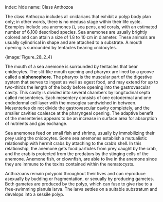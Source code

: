 index: hide
name: Class Anthozoa

The class Anthozoa includes all cnidarians that exhibit a polyp body plan only; in other words, there is no medusa stage within their life cycle. Examples include sea anemones (), sea pens, and corals, with an estimated number of 6,100 described species. Sea anemones are usually brightly colored and can attain a size of 1.8 to 10 cm in diameter. These animals are usually cylindrical in shape and are attached to a substrate. A mouth opening is surrounded by tentacles bearing cnidocytes.


{image:'Figure_28_2_4}
        

The mouth of a sea anemone is surrounded by tentacles that bear cnidocytes. The slit-like mouth opening and pharynx are lined by a groove called a  **siphonophore**. The pharynx is the muscular part of the digestive system that serves to ingest as well as egest food, and may extend for up to two-thirds the length of the body before opening into the gastrovascular cavity. This cavity is divided into several chambers by longitudinal septa called mesenteries. Each mesentery consists of one ectodermal and one endodermal cell layer with the mesoglea sandwiched in between. Mesenteries do not divide the gastrovascular cavity completely, and the smaller cavities coalesce at the pharyngeal opening. The adaptive benefit of the mesenteries appears to be an increase in surface area for absorption of nutrients and gas exchange.

Sea anemones feed on small fish and shrimp, usually by immobilizing their prey using the cnidocytes. Some sea anemones establish a mutualistic relationship with hermit crabs by attaching to the crab’s shell. In this relationship, the anemone gets food particles from prey caught by the crab, and the crab is protected from the predators by the stinging cells of the anemone. Anemone fish, or clownfish, are able to live in the anemone since they are immune to the toxins contained within the nematocysts.

Anthozoans remain polypoid throughout their lives and can reproduce asexually by budding or fragmentation, or sexually by producing gametes. Both gametes are produced by the polyp, which can fuse to give rise to a free-swimming planula larva. The larva settles on a suitable substratum and develops into a sessile polyp.
